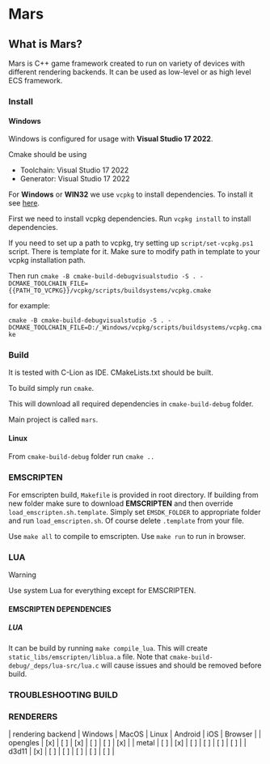 # Mars

## What is Mars?

Mars is C++ game framework created to run on variety of devices with different rendering backends.
It can be used as low-level or as high level ECS framework.

### Install

#### Windows

Windows is configured for usage with **Visual Studio 17 2022**.

Cmake should be using
- Toolchain: Visual Studio 17 2022
- Generator: Visual Studio 17 2022

For **Windows** or **WIN32** we use `vcpkg` to install dependencies.
To install it see [here](https://learn.microsoft.com/hr-hr/vcpkg/get_started/get-started?pivots=shell-powershell).

First we need to install vcpkg dependencies.
Run `vcpkg install` to install dependencies.

If you need to set up a path to vcpkg, try setting up `script/set-vcpkg.ps1` script. There is template for it.
Make sure to modify path in template to your vcpkg installation path.

Then run
`cmake -B cmake-build-debugvisualstudio -S . -DCMAKE_TOOLCHAIN_FILE={{PATH_TO_VCPKG}}/vcpkg/scripts/buildsystems/vcpkg.cmake`

for example:

`cmake -B cmake-build-debugvisualstudio -S . -DCMAKE_TOOLCHAIN_FILE=D:/_Windows/vcpkg/scripts/buildsystems/vcpkg.cmake`

### Build

It is tested with C-Lion as IDE.
CMakeLists.txt should be built.

To build simply run `cmake`.

This will download all required dependencies in `cmake-build-debug` folder.

Main project is called `mars`.

#### Linux 
From `cmake-build-debug` folder run `cmake ..`

### EMSCRIPTEN

For emscripten build, `Makefile` is provided in root directory.
If building from new folder make sure to download **EMSCRIPTEN** and then override
`load_emscripten.sh.template`. Simply set `EMSDK_FOLDER` to appropriate folder and run `load_emscripten.sh`.
Of course delete `.template` from your file.

Use `make all` to compile to emscripten.
Use `make run` to run in browser.

### LUA
> [!WARNING]
> Use system Lua for everything except for EMSCRIPTEN.

#### EMSCRIPTEN DEPENDENCIES 

##### LUA 
It can be build by running `make compile_lua`.
This will create `static_libs/emscripten/liblua.a` file.
Note that `cmake-build-debug/_deps/lua-src/lua.c` will cause issues and should be removed before build.

### TROUBLESHOOTING BUILD



### RENDERERS

 | rendering backend | Windows | MacOS | Linux | Android | iOS | Browser |
 |  opengles         |   [x]   |  [ ]  |  [x]  |  [ ]    | [ ] |  [x]    |
 |   metal           |   [ ]   |  [x]  |  [ ]  |  [ ]    | [ ] |  [ ]    |
 |   d3d11           |   [x]   |  [ ]  |  [ ]  |  [ ]    | [ ] |  [ ]    |